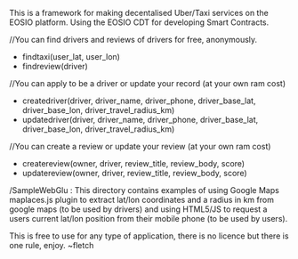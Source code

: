 This is a framework for making decentalised Uber/Taxi services on the EOSIO platform.
Using the EOSIO CDT for developing Smart Contracts.

//You can find drivers and reviews of drivers for free, anonymously.
- findtaxi(user_lat, user_lon)
- findreview(driver)

//You can apply to be a driver or update your record (at your own ram cost)
- createdriver(driver, driver_name, driver_phone, driver_base_lat, driver_base_lon, driver_travel_radius_km)
- updatedriver(driver, driver_name, driver_phone, driver_base_lat, driver_base_lon, driver_travel_radius_km)

//You can create a review or update your review (at your own ram cost)
- createreview(owner, driver, review_title, review_body, score)
- updatereview(owner, driver, review_title, review_body, score)

/SampleWebGlu : This directory contains examples of using Google Maps maplaces.js plugin to extract lat/lon coordinates and a radius in km from google maps (to be used by drivers) and using HTML5/JS to request a users current lat/lon position from their mobile phone (to be used by users).

This is free to use for any type of application, there is no licence but there is one rule, enjoy. ~fletch
